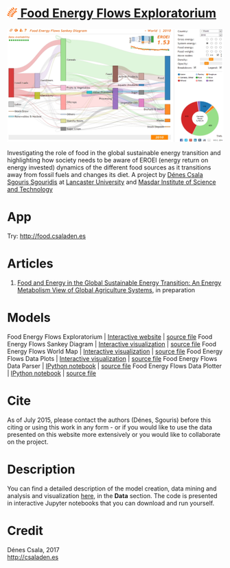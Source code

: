 [<img src="favicon.png" alt="favicon" height=24 width=24 />  Food Energy Flows Exploratorium](http://food.csaladen.es/)
===
[![Food Energy Flows](food_energy_flows_sankey.jpg "Food Energy Flows")](http://food.csaladen.es/)
  
Investigating the role of food in the global sustainable energy transition and highlighting how society needs to be aware of EROEI (energy return on energy invested) dynamics of the different food sources as it transitions away from fossil fuels and changes its diet.  A project by [Dénes Csala](http://www.csaladen.es/) [Sgouris Sgouridis](http://www.ssgouridis.org/) at [Lancaster University](http://lancaster.ac.uk) and [Masdar Institute of Science and Technology](http://www.masdar.ac.ae/)

# App
Try: http://food.csaladen.es

# Articles
1. [Food and Energy in the Global Sustainable Energy Transition: An Energy Metabolism View of Global Agriculture Systems](http://www.csaladen.es/doc/Denes_Csala_SYDIC_2015.pptx), in preparation

# Models
Food Energy Flows Exploratorium | [Interactive website](http://food.csaladen.es/) | [source file](http://food.csaladen.es/js/food.js)
Food Energy Flows Sankey Diagram | [Interactive visualization](http://food.csaladen.es/) | [source file](http://food.csaladen.es/js/sankey.js)
Food Energy Flows World Map | [Interactive visualization](http://food.csaladen.es/#&map) | [source file](http://food.csaladen.es/map/index.html)
Food Energy Flows Data Plots | [Interactive visualization](http://food.csaladen.es/#&scatter) | [source file](http://food.csaladen.es/js/scatter.js)
Food Energy Flows Data Parser | [IPython notebook](http://nbviewer.ipython.org/url/food.csaladen.es/ipython/S1.ipynb) | [source file](http://food.csaladen.es/ipython/S1.ipynb)
Food Energy Flows Data Plotter | [IPython notebook](http://nbviewer.ipython.org/url/food.csaladen.es/ipython/S2.ipynb) | [source file](http://food.csaladen.es/ipython/S2.ipynb)

# Cite
As of July 2015, please contact the authors (Dénes, Sgouris) before this citing or using this work in any form - or if you would like to use the data presented on this website more extensively or you would like to collaborate on the project.

# Description
You can find a detailed description of the model creation, data mining and analysis and visualization [here](http://food.csaladen.es/#&description), in the __Data__ section. The code is presented in interactive Jupyter notebooks that you can download and run yourself.

# Credit
Dénes Csala, 2017  
http://csaladen.es
